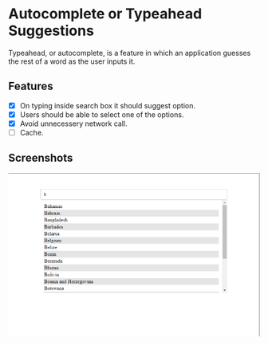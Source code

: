 # Autocomplete or Typeahead Suggestions

Typeahead, or autocomplete, is a feature in which an application guesses the rest of a word as the user inputs it.

## Features

- [x] On typing inside search box it should suggest option.
- [x] Users should be able to select one of the options.
- [x] Avoid unnecessery network call.
- [ ] Cache.

## Screenshots

![App Screenshot](screenshot.png)
